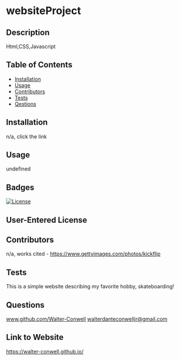
# websiteProject
## Description
Html,CSS,Javascript
## Table of Contents
- [Installation](#installation)
- [Usage](#usage)
- [Contributors](#credits)
- [Tests](#test)
- [Qestions](#gitUser)
## Installation
n/a, click the link 
## Usage
undefined
## Badges
[![License](https://img.shields.io/badge/License-MIT-red.svg)](https://opensource.org/licenses/MIT)
## User-Entered License

## Contributors
n/a, works cited - https://www.gettyimages.com/photos/kickflip 
## Tests
This is a simple website describing my favorite hobby, skateboarding!
## Questions
www.github.com/Walter-Conwell
walterdanteconwelljr@gmail.com
## Link to Website
https://walter-conwell.github.io/ 
